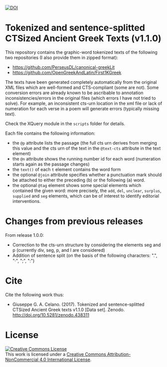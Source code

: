 [![DOI](https://zenodo.org/badge/DOI/10.5281/zenodo.438311.svg)](https://doi.org/10.5281/zenodo.438311)
# Tokenized and sentence-splitted CTSized Ancient Greek Texts (v1.1.0)

This repository contains the graphic-word tokenized texts of the following two repositories (I also provide them in zipped format):

* https://github.com/PerseusDL/canonical-greekLit
* https://github.com/OpenGreekAndLatin/First1KGreek

The texts have been generated completely automatically from the original XML files which are well-formed and CTS-compliant (some are not). Some conversion errors are already known to be ascribable to annotation inconsistencies/errors in the original files (which errors I have not tried to solve). For example, an inconsistent cts-urn location in the xml file or lack of numeration for each verse in a poem will generate errors (typically missing text). 

Check the XQuery module in the ```scripts``` folder for details.

Each file contains the following information: 

* the ```@p``` attribute lists the passage (the full cts urn derives from merging this value and the cts urn of the text in the ```@text-cts``` attribute in the text element)
* the ```@n``` attribute shows the running number id for each word (numeration starts again as the passage changes)
* the ```text()``` of each ```t``` element contains the word form
* the optional ```@join``` attribute specifies whether a punctuation mark should be attached to either the preceding (b) or the following (a) word.
* the optional ```@tag``` element shows some special elements which contained the given word: more precisely, the ```add```, ```del```, ```unclear```, ```surplus```, ```supplied``` and ```seg``` elements, which can be of interest to identify editorial interventions. 

# Changes from previous releases
From release 1.0.0:
* Correction to the cts-urn structure by considering the elements seg and p (currently div, seg, p, and l are considered)
* Addition of sentence split (on the basis of the following characters: ".", "·", ";", ":") 

# Cite
Cite the following work thus:

* Giuseppe G. A. Celano. (2017). Tokenized and sentence-splitted CTSized Ancient Greek texts v1.1.0 [Data set]. Zenodo. http://doi.org/10.5281/zenodo.438311

# License
<a rel="license" href="http://creativecommons.org/licenses/by-nc/4.0/"><img alt="Creative Commons License" style="border-width:0" src="https://i.creativecommons.org/l/by-nc/4.0/88x31.png" /></a><br />This work is licensed under a <a rel="license" href="http://creativecommons.org/licenses/by-nc/4.0/">Creative Commons Attribution-NonCommercial 4.0 International License</a>.
